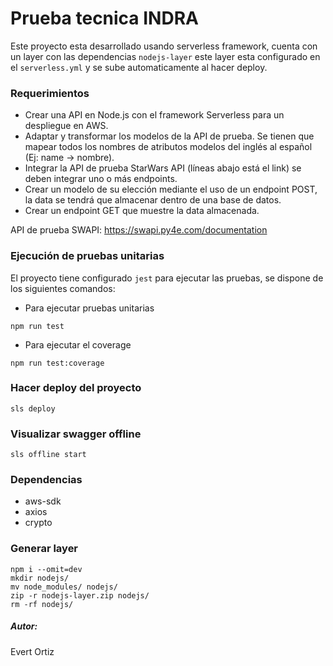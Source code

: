 # Prueba tecnica INDRA

Este proyecto esta desarrollado usando serverless framework, cuenta con un layer con las dependencias `nodejs-layer` este layer esta configurado en el `serverless.yml` y se sube automaticamente al hacer deploy.

### Requerimientos

- Crear una API en Node.js con el framework Serverless para un despliegue en AWS.
- Adaptar y transformar los modelos de la API de prueba. Se tienen que mapear todos los nombres de atributos modelos del inglés al español (Ej: name -> nombre).
- Integrar la API de prueba StarWars API (líneas abajo está el link) se deben integrar uno o más endpoints.
- Crear un modelo de su elección mediante el uso de un endpoint POST, la data se tendrá que almacenar dentro de una base de datos.
- Crear un endpoint GET que muestre la data almacenada.

API de prueba SWAPI: https://swapi.py4e.com/documentation

### Ejecución de pruebas unitarias

El proyecto tiene configurado `jest` para ejecutar las pruebas, se dispone de los siguientes comandos:

- Para ejecutar pruebas unitarias

```
npm run test
```

- Para ejecutar el coverage

```
npm run test:coverage
```

### Hacer deploy del proyecto

```
sls deploy
```

### Visualizar swagger offline

```
sls offline start
```

### Dependencias

- aws-sdk
- axios
- crypto

### Generar layer

```
npm i --omit=dev
mkdir nodejs/
mv node_modules/ nodejs/
zip -r nodejs-layer.zip nodejs/
rm -rf nodejs/
```

##### Autor:

Evert Ortiz
